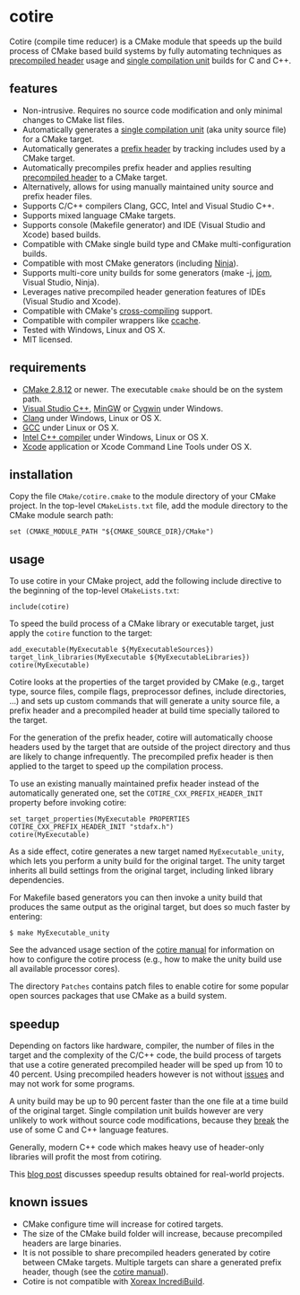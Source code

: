 cotire
======

Cotire (compile time reducer) is a CMake module that speeds up the build process of CMake based
build systems by fully automating techniques as [precompiled header][pch] usage and
[single compilation unit][scu] builds for C and C++.

features
--------

* Non-intrusive. Requires no source code modification and only minimal changes to CMake list files.
* Automatically generates a [single compilation unit][scu] (aka unity source file) for a CMake target.
* Automatically generates a [prefix header][pfh] by tracking includes used by a CMake target.
* Automatically precompiles prefix header and applies resulting [precompiled header][pch] to a CMake target.
* Alternatively, allows for using manually maintained unity source and prefix header files.
* Supports C/C++ compilers Clang, GCC, Intel and Visual Studio C++.
* Supports mixed language CMake targets.
* Supports console (Makefile generator) and IDE (Visual Studio and Xcode) based builds.
* Compatible with CMake single build type and CMake multi-configuration builds.
* Compatible with most CMake generators (including [Ninja][ninja]).
* Supports multi-core unity builds for some generators (make -j, [jom][jom], Visual Studio, Ninja).
* Leverages native precompiled header generation features of IDEs (Visual Studio and Xcode).
* Compatible with CMake's [cross-compiling][ccrc] support.
* Compatible with compiler wrappers like [ccache][ccch].
* Tested with Windows, Linux and OS X.
* MIT licensed.

requirements
------------

* [CMake 2.8.12][cmk] or newer. The executable `cmake` should be on the system path.
* [Visual Studio C++][vslstd], [MinGW][mingw] or [Cygwin][cgwn] under Windows.
* [Clang][clang] under Windows, Linux or OS X.
* [GCC][gcc] under Linux or OS X.
* [Intel C++ compiler][intel] under Windows, Linux or OS X.
* [Xcode][xcdt] application or Xcode Command Line Tools under OS X.

installation
------------

Copy the file `CMake/cotire.cmake` to the module directory of your CMake project. In the
top-level `CMakeLists.txt` file, add the module directory to the CMake module search path:

    set (CMAKE_MODULE_PATH "${CMAKE_SOURCE_DIR}/CMake")

usage
-----

To use cotire in your CMake project, add the following include directive to the beginning of the
top-level `CMakeLists.txt`:

    include(cotire)

To speed the build process of a CMake library or executable target, just apply the `cotire`
function to the target:

    add_executable(MyExecutable ${MyExecutableSources})
    target_link_libraries(MyExecutable ${MyExecutableLibraries})
    cotire(MyExecutable)

Cotire looks at the properties of the target provided by CMake (e.g., target type, source files,
compile flags, preprocessor defines, include directories, ...) and sets up custom commands that
will generate a unity source file, a prefix header and a precompiled header at build time
specially tailored to the target.

For the generation of the prefix header, cotire will automatically choose headers used by the
target that are outside of the project directory and thus are likely to change infrequently.
The precompiled prefix header is then applied to the target to speed up the compilation process.

To use an existing manually maintained prefix header instead of the automatically generated one,
set the `COTIRE_CXX_PREFIX_HEADER_INIT` property before invoking cotire:

    set_target_properties(MyExecutable PROPERTIES COTIRE_CXX_PREFIX_HEADER_INIT "stdafx.h")
    cotire(MyExecutable)

As a side effect, cotire generates a new target named `MyExecutable_unity`, which lets you perform
a unity build for the original target. The unity target inherits all build settings from the
original target, including linked library dependencies.

For Makefile based generators you can then invoke a unity build that produces the same output as
the original target, but does so much faster by entering:

    $ make MyExecutable_unity

See the advanced usage section of the [cotire manual][manual] for information on how to
configure the cotire process (e.g., how to make the unity build use all available processor
cores).

The directory `Patches` contains patch files to enable cotire for some popular open sources
packages that use CMake as a build system.

speedup
-------

Depending on factors like hardware, compiler, the number of files in the target and the complexity
of the C/C++ code, the build process of targets that use a cotire generated precompiled header
will be sped up from 10 to 40 percent. Using precompiled headers however is not without
[issues][PCHH] and may not work for some programs.

A unity build may be up to 90 percent faster than the one file at a time build of the original
target. Single compilation unit builds however are very unlikely to work without source code
modifications, because they [break][EoUB] the use of some C and C++ language features.

Generally, modern C++ code which makes heavy use of header-only libraries will profit the most from
cotiring.

This [blog post][shrp] discusses speedup results obtained for real-world projects.

known issues
------------

* CMake configure time will increase for cotired targets.
* The size of the CMake build folder will increase, because precompiled headers are large binaries.
* It is not possible to share precompiled headers generated by cotire between CMake targets.
  Multiple targets can share a generated prefix header, though (see the [cotire manual][manual]).
* Cotire is not compatible with [Xoreax IncrediBuild][XGE].

[ccch]:https://ccache.samba.org/
[ccrc]:https://cmake.org/Wiki/CMake_Cross_Compiling
[cgwn]:https://www.cygwin.com/
[clang]:https://clang.llvm.org/
[cmk]:https://cmake.org/download/
[gcc]:https://gcc.gnu.org/
[manual]:https://github.com/sakra/cotire/blob/master/MANUAL.md
[mingw]:http://www.mingw.org/
[ninja]:https://ninja-build.org/
[pch]:https://en.wikipedia.org/wiki/Precompiled_header
[pfh]:https://en.wikipedia.org/wiki/Prefix_header
[scu]:https://en.wikipedia.org/wiki/Single_Compilation_Unit
[vslstd]:https://www.visualstudio.com/
[xcdt]:https://developer.apple.com/xcode/
[PCHH]:https://gcc.gnu.org/wiki/PCHHaters
[EoUB]:http://altdevblog.com/2011/08/14/the-evils-of-unity-builds/
[jom]:https://wiki.qt.io/Jom
[intel]:https://software.intel.com/en-us/c-compilers
[XGE]:https://www.incredibuild.com/
[shrp]:https://unriskinsight.blogspot.co.at/2014/09/sharpen-your-tools.html
